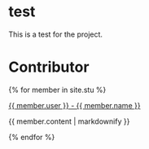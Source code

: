 # test
This is a test for the project.

# Contributor
{% for member in site.stu %}
  <p>
    <a href="{{ member.url }}">
       {{ member.user }} - {{ member.name }}
    </a>
  </p>
  <p>{{ member.content | markdownify }}</p>
{% endfor %}
